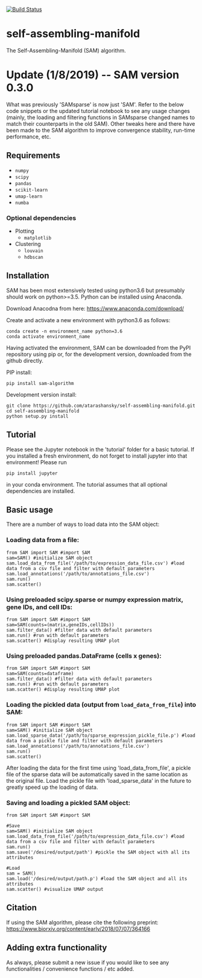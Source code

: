 [![Build Status](https://travis-ci.com/atarashansky/self-assembling-manifold.svg?branch=master)](https://travis-ci.com/atarashansky/self-assembling-manifold)

# self-assembling-manifold
The Self-Assembling-Manifold (SAM) algorithm.

# Update (1/8/2019) -- SAM version 0.3.0

What was previously 'SAMsparse' is now just 'SAM'. Refer to the below code snippets or the updated tutorial notebook to see any usage changes (mainly, the loading and filtering functions in SAMsparse changed names to match their counterparts in the old SAM). Other tweaks here and there have been made to the SAM algorithm to improve convergence stability, run-time performance, etc.

## Requirements
 - `numpy`
 - `scipy`
 - `pandas`
 - `scikit-learn`
 - `umap-learn`
 - `numba`

### Optional dependencies
 - Plotting
   - `matplotlib`
 - Clustering
   - `louvain`
   - `hdbscan`

## Installation
SAM has been most extensively tested using python3.6 but presumably should work on python>=3.5. Python can be installed using Anaconda.

Download Anacodna from here:
    https://www.anaconda.com/download/

Create and activate a new environment with python3.6 as follows:
```
conda create -n environment_name python=3.6
conda activate environment_name
```

Having activated the environment, SAM can be downloaded from the PyPI repository using pip or, for the development version, downloaded from the github directly.

PIP install:
```
pip install sam-algorithm
```

Development version install:
```
git clone https://github.com/atarashansky/self-assembling-manifold.git
cd self-assembling-manifold
python setup.py install
```

## Tutorial
Please see the Jupyter notebook in the 'tutorial' folder for a basic tutorial. If you installed a fresh environment, do not forget to install jupyter into that environment! Please run
```
pip install jupyter
```
in your conda environment. The tutorial assumes that all optional dependencies are installed.

## Basic usage

There are a number of ways to load data into the SAM object:

### Loading data from a file:
```
from SAM import SAM #import SAM
sam=SAM() #initialize SAM object
sam.load_data_from_file('/path/to/expression_data_file.csv') #load data from a csv file and filter with default parameters
sam.load_annotations('/path/to/annotations_file.csv')
sam.run()
sam.scatter()
```

### Using preloaded scipy.sparse or numpy expression matrix, gene IDs, and cell IDs:
```
from SAM import SAM #import SAM
sam=SAM(counts=(matrix,geneIDs,cellIDs))
sam.filter_data() #filter data with default parameters
sam.run() #run with default parameters
sam.scatter() #display resulting UMAP plot
```
### Using preloaded pandas.DataFrame (cells x genes):
```
from SAM import SAM #import SAM
sam=SAM(counts=dataframe)
sam.filter_data() #filter data with default parameters
sam.run() #run with default parameters
sam.scatter() #display resulting UMAP plot
```
### Loading the pickled data (output from `load_data_from_file`) into SAM:
```
from SAM import SAM #import SAM
sam=SAM() #initialize SAM object
sam.load_sparse_data('/path/to/sparse_expression_pickle_file.p') #load data from a pickle file and filter with default parameters
sam.load_annotations('/path/to/annotations_file.csv')
sam.run()
sam.scatter()
```
After loading the data for the first time using 'load_data_from_file', a pickle file of the sparse data will be automatically saved in the same location as the original file. Load the pickle file with 'load_sparse_data' in the future to greatly speed up the loading of data. 

### Saving and loading a pickled SAM object:
```
from SAM import SAM #import SAM

#Save
sam=SAM() #initialize SAM object
sam.load_data_from_file('/path/to/expression_data_file.csv') #load data from a csv file and filter with default parameters
sam.run()
sam.save('/desired/output/path') #pickle the SAM object with all its attributes

#Load
sam = SAM()
sam.load('/desired/output/path.p') #load the SAM object and all its attributes
sam.scatter() #visualize UMAP output
```
## Citation
If using the SAM algorithm, please cite the following preprint:
https://www.biorxiv.org/content/early/2018/07/07/364166

## Adding extra functionality
As always, please submit a new issue if you would like to see any functionalities / convenience functions / etc added.

